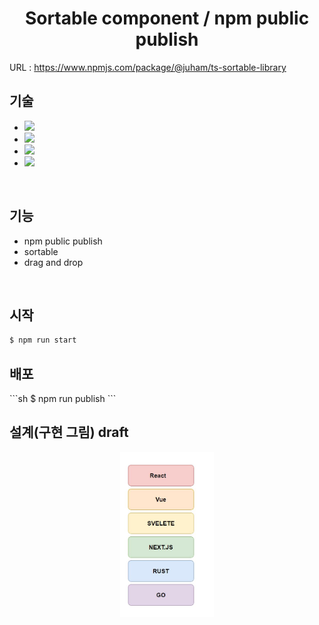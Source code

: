 ﻿<h1 align="center">Sortable component / npm public publish</h1>

URL : https://www.npmjs.com/package/@juham/ts-sortable-library

<h2>기술</h2>
<ul>
    <li><img src="https://img.shields.io/badge/NPM-CB3837?style=flat-square&logo=NPM&logoColor=white"/> </li>
    <li><img src="https://img.shields.io/badge/TypeScript-3178C6?style=flat-square&logo=TypeScript&logoColor=white"/></li>
    <li><img src="https://img.shields.io/badge/React-61DAFB?style=flat-square&logo=React&logoColor=white"/></li>
    <li><img src="https://img.shields.io/badge/CSS-1572B6?style=flat-square&logo=CSS&logoColor=white"/></li>
</ul>

<br />

<h2>기능</h2>
<ul>
    <li> npm public publish </li>
    <li> sortable </li>
    <li> drag and drop </li>
</ul>

<br />

<h2>시작</h2>

```sh
$ npm run start
```

<h2>배포</h2>
```sh
$ npm run publish
```

<br />
<h2> 설계(구현 그림) draft</h2>
<p align="center">
    <img src="./public/picture.jpg" alt="architecture" width="150" />
</p>

